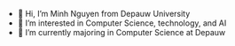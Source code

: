 - 👋 Hi, I’m Minh Nguyen from Depauw University
- 👀 I’m interested in Computer Science, technology, and AI
- 🌱 I’m currently majoring in Computer Science at Depauw
  

<!---
minhnguyen712/minhnguyen712 is a ✨ special ✨ repository because its `README.md` (this file) appears on your GitHub profile.
You can click the Preview link to take a look at your changes.
--->
